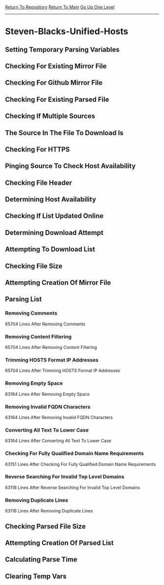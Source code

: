 [Return To Repository](https://github.com/deathbybandaid/piholeparser/)
[Return To Main](https://github.com/deathbybandaid/piholeparser/blob/master/RecentRunLogs/Mainlog.md)
[Go Up One Level](https://github.com/deathbybandaid/piholeparser/blob/master/RecentRunLogs/TopLevelScripts/30-Processing-External-Blacklists.md)
____________________________________
# Steven-Blacks-Unified-Hosts
## Setting Temporary Parsing Variables
## Checking For Existing Mirror File
## Checking For Github Mirror File
## Checking For Existing Parsed File
## Checking If Multiple Sources
## The Source In The File To Download Is
## Checking For HTTPS
## Pinging Source To Check Host Availability
## Checking File Header
## Determining Host Availability
## Checking If List Updated Online
## Determining Download Attempt
## Attempting To Download List
## Checking File Size
## Attempting Creation Of Mirror File
## Parsing List
### Removing Comments
65704 Lines After Removing Comments
### Removing Content Filtering
65704 Lines After Removing Content Filtering
### Trimming HOSTS Format IP Addresses
65704 Lines After Trimming HOSTS Format IP Addresses
### Removing Empty Space
63164 Lines After Removing Empty Space
### Removing Invalid FQDN Characters
63164 Lines After Removing Invalid FQDN Characters
### Converting All Text To Lower Case
63164 Lines After Converting All Text To Lower Case
### Checking For Fully Qualified Domain Name Requirements
63151 Lines After Checking For Fully Qualified Domain Name Requirements
### Reverse Searching For Invalid Top Level Domains
63118 Lines After Reverse Searching For Invalid Top Level Domains
### Removing Duplicate Lines
63118 Lines After Removing Duplicate Lines
## Checking Parsed File Size
## Attempting Creation Of Parsed List
## Calculating Parse Time
## Clearing Temp Vars
